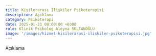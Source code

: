 ```yaml
---
title: Kişilerarası İlişkiler Psikoterapisi
description: Açıklama
category: Psikoterapi
date: 2025-01-21 08:00:00 +0300
role: Klinik Psikolog Aleyna SULTANOĞLU
image: '/images/hizmet-kisilerarasi-iliskiler-psikoterapisi.jpg'
---
```


Açıklama